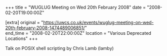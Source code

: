 +++
title = "WUGLUG Meeting on Wed 20th February 2008"
date = "2008-02-20T19:00:00Z"

[extra]
original = "https://uwcs.co.uk/events/wuglug-meeting-on-wed-20th-february-2008-1474489006851/"    
end_time = "2008-02-20T22:00:00Z"
location = "Various Deprecated Locations"
+++

Talk on POSIX shell scripting by Chris Lamb (lamby)

